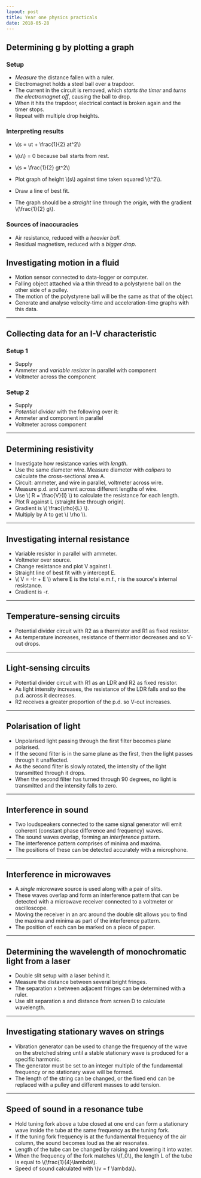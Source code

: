 ```yaml
---
layout: post
title: Year one physics practicals
date: 2018-05-28
---
```


## Determining g by plotting a graph

### Setup

- *Measure* the distance fallen with a ruler.
- Electromagnet holds a steel ball over a trapdoor.
- The current in the circuit is removed, which *starts the timer* and *turns the electromagnet off*, causing the ball to drop.
- When it hits the trapdoor, electrical contact is broken again and the timer stops.
- Repeat with multiple drop heights.

### Interpreting results

- \\(s = ut + \frac{1}{2} at^2\\)
- \\(u\\) = 0 because ball starts from rest.
- \\(s = \frac{1}{2} gt^2\\)

- Plot graph of height \\(s\\) against time taken squared \\(t^2\\).
- Draw a line of best fit.
- The graph should be a *straight* line through the *origin*, with the gradient \\(\frac{1}{2} g\\).

### Sources of inaccuracies

- Air resistance, reduced with a *heavier ball*.
- Residual magnetism, reduced with a *bigger drop*.


## Investigating motion in a fluid

- Motion sensor connected to data-logger or computer.
- Falling object attached via a thin thread to a polystyrene ball on the other side of a pulley.
- The motion of the polystyrene ball will be the same as that of the object.
- Generate and analyse velocity-time and acceleration-time graphs with this data.

---

## Collecting data for an I-V characteristic

### Setup 1

- Supply
- Ammeter and *variable resistor* in parallel with component
- Voltmeter across the component

### Setup 2

- Supply
- *Potential divider* with the following over it:
- Ammeter and component in parallel
- Voltmeter across component

---

## Determining resistivity

- Investigate how resistance varies with *length*.
- Use the same diameter wire. Measure diameter with *calipers* to calculate the cross-sectional area A.
- Circuit: ammeter, and wire in parallel, voltmeter across wire.
- Measure p.d. and current across different lengths of wire.
- Use \\( R = \frac{V}{I} \\) to calculate the resistance for each length.
- Plot R against L (straight line through origin).
- Gradient is \\( \frac{\rho}{L} \\).
- Multiply by A to get \\( \rho \\).

---

## Investigating internal resistance

- Variable resistor in parallel with ammeter.
- Voltmeter over source.
- Change resistance and plot V against I.
- Straight line of best fit with y intercept E.
- \\( V = -Ir + E \\) where E is the total e.m.f., r is the source's internal resistance. 
- Gradient is -r.

---

## Temperature-sensing circuits

- Potential divider circuit with R2 as a thermistor and R1 as fixed resistor.
- As temperature increases, resistance of thermistor decreases and so V-out drops.

---

## Light-sensing circuits

- Potential divider circuit with R1 as an LDR and R2 as fixed resistor.
- As light intensity increases, the resistance of the LDR falls and so the p.d. across it decreases.
- R2 receives a greater proportion of the p.d. so V-out increases.

---

## Polarisation of light

- Unpolarised light passing through the first filter becomes plane polarised.
- If the second filter is in the same plane as the first, then the light passes through it unaffected.
- As the second filter is slowly rotated, the intensity of the light transmitted through it drops.
- When the second filter has turned through 90 degrees, no light is transmitted and the intensity falls to zero.

---

## Interference in sound

- Two loudspeakers connected to the same signal generator will emit coherent (constant phase difference and frequency) waves.
- The sound waves overlap, forming an *interference* pattern.
- The interference pattern comprises of minima and maxima.
- The positions of these can be detected accurately with a microphone.

---

## Interference in microwaves

- A *single* microwave source is used along with a pair of slits.
- These waves overlap and form an interference pattern that can be detected with a microwave receiver connected to a voltmeter or oscilloscope.
- Moving the receiver in an arc around the double slit allows you to find the maxima and minima as part of the interference pattern.
- The position of each can be marked on a piece of paper.

---

## Determining the wavelength of monochromatic light from a laser

- Double slit setup with a laser behind it.
- Measure the distance between several bright fringes.
- The separation x between adjacent fringes can be determined with a ruler.
- Use slit separation a and distance from screen D to calculate wavelength.

---

## Investigating stationary waves on strings

- Vibration generator can be used to change the frequency of the wave on the stretched string until a stable stationary wave is produced for a specific harmonic.
- The generator must be set to an integer multiple of the fundamental frequency or no stationary wave will be formed.
- The length of the string can be changed, or the fixed end can be replaced with a pulley and different masses to add tension.

---

## Speed of sound in a resonance tube

- Hold tuning fork above a tube closed at one end can form a stationary wave inside the tube at the same frequency as the tuning fork.
- If the tuning fork frequency is at the fundamental frequency of the air column, the sound becomes loud as the air resonates.
- Length of the tube can be changed by raising and lowering it into water.
- When the frequency of the fork matches \\(f_0\\), the length L of the tube is equal to \\(\frac{1}{4}\lambda\\).
- Speed of sound calculated with \\(v = f \lambda\\).


